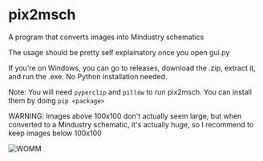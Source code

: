 # pix2msch
A program that converts images into Mindustry schematics

The usage should be pretty self explainatory once you open gui.py

If you're on Windows, you can go to releases, download the .zip, extract it, and run the .exe. No Python installation needed.

Note: You will need `pyperclip` and `pillow` to run pix2msch. You can install them by doing `pip <package>`

WARNING: Images above 100x100 don't actually seem large, but when converted to a Mindustry schematic, it's actually huge, so I recommend to keep images below 100x100

  ![WOMM](https://cdn.discordapp.com/attachments/676843444274069504/677566642888376320/WOMM.png)
